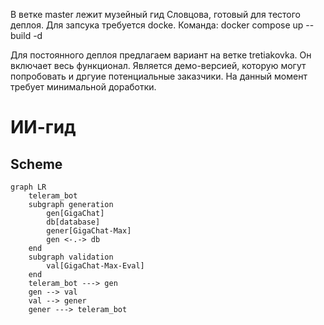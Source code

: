 В ветке master лежит музейный гид Словцова, готовый для тестого деплоя. 
Для запсука требуется docke. Команда: docker compose up --build -d

Для постоянного деплоя предлагаем вариант на ветке tretiakovka. Он включает весь функционал. Является демо-версией, которую могут попробовать и дргуие потенциальные заказчики. На данный момент требует минимальной доработки.

# ИИ-гид

## Scheme

```mermaid
graph LR
    teleram_bot
    subgraph generation
        gen[GigaChat]
        db[database]
        gener[GigaChat-Max]
        gen <-.-> db
    end
    subgraph validation
        val[GigaChat-Max-Eval]
    end
    teleram_bot ---> gen
    gen --> val
    val --> gener
    gener ---> teleram_bot
```
